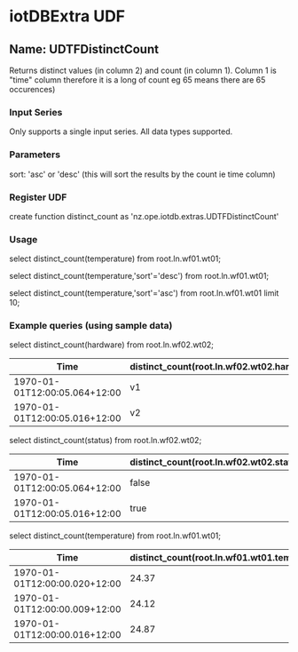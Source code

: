 # iotDBExtra UDF

## Name: UDTFDistinctCount
Returns distinct values (in column 2) and count (in column 1). Column 1 is "time" column therefore it is a long of count eg 65 means there are 65 occurences)

### Input Series
Only supports a single input series. All data types supported.

### Parameters
sort: 'asc' or 'desc' (this will sort the results by the count ie time column)

### Register UDF
create function distinct_count as 'nz.ope.iotdb.extras.UDTFDistinctCount'

### Usage
select distinct_count(temperature) from root.ln.wf01.wt01;

select distinct_count(temperature,'sort'='desc') from root.ln.wf01.wt01;

select distinct_count(temperature,'sort'='asc') from root.ln.wf01.wt01 limit 10;

### Example queries (using sample data)

select distinct_count(hardware) from root.ln.wf02.wt02;

Time|distinct_count(root.ln.wf02.wt02.hardware)
------------ | -------------
1970-01-01T12:00:05.064+12:00|v1
1970-01-01T12:00:05.016+12:00|v2

select distinct_count(status) from root.ln.wf02.wt02;

Time|distinct_count(root.ln.wf02.wt02.status)|
------------ | -------------
1970-01-01T12:00:05.064+12:00|false
1970-01-01T12:00:05.016+12:00|true

select distinct_count(temperature) from root.ln.wf01.wt01;

Time|distinct_count(root.ln.wf01.wt01.temperature)
------------ | -------------
1970-01-01T12:00:00.020+12:00|24.37
1970-01-01T12:00:00.009+12:00|24.12
1970-01-01T12:00:00.016+12:00|24.87
